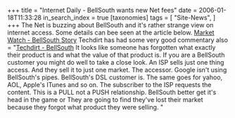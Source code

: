 +++
title = "Internet Daily - BellSouth wants new Net fees"
date = 2006-01-18T11:33:28
in_search_index = true
[taxonomies]
tags = [
"Site-News",
]
+++
The Net is buzzing about BellSouth and it's rather strange view on internet access. Some details can bee seen at the article below. <a href="http://www.marketwatch.com/news/archivedStory.asp?archive=true&dist=ArchiveSplash&siteid=google&guid=%7B02432D2D%2D1EE0%2D4037%2DA15F%2D54B748D6CF26%7D&returnURL=%2Fnews%2Fstory%2Easp%3Fguid%3D%7B02432D2D%2D1EE0%2D4037%2DA15F%2D54B748D6CF26%7D%26siteid%3Dgoogle%26dist%3DArchiveSplash%2C+%26archive%3Dtrue%26param%3Darchive%26garden%3D%26minisite%3D">Market Watch - BellSouth Story</a> Techdirt has had some very good commentary also = "<a href="http://techdirt.com/articles/20060118/037212_F.shtml">Techdirt - BellSouth</a> It looks like someone has forgotten what exactly their product is and what the value of that product is. If you are a BellSouth customer you might do well to take a close look. An ISP sells just one thing access. And they sell it to just one market. The accessor. Google isn't using BellSouth's pipes. BellSouth's DSL customer is. The same goes for yahoo, AOL, Apple's ITunes and so on. The subscriber to the ISP requests the content. This is a PULL not a PUSH relationship. BellSouth better get it's head in the game or They are going to find they've lost their market because they forgot what product they were selling. "
